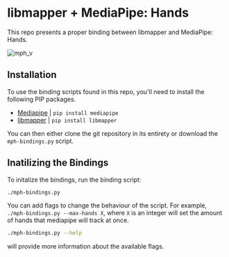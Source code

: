 # libmapper + MediaPipe: Hands

This repo presents a proper binding between libmapper and MediaPipe: Hands.

![mph_v](https://github.com/peacheym/mp-hands-libmapper/assets/15327742/e963c1a1-f4f2-438c-93fc-e29749e0eb43)


## Installation

To use the binding scripts found in this repo, you'll need to install the following PIP packages.

- [Mediapipe](https://pypi.org/project/mediapipe/) | `pip install mediapipe`
- [libmapper](https://pypi.org/project/libmapper/) | `pip install libmapper`

You can then either clone the git repository in its entirety or download the `mph-bindings.py` script.

## Inatilizing the Bindings

To initalize the bindings, run the binding script:

```bash
./mph-bindings.py
```

You can add flags to change the behaviour of the script. For example, `./mph-bindings.py --max-hands X`, where `X` is an integer will set the amount of hands that mediapipe will track at once.

```bash
./mph-bindings.py --help
```

will provide more information about the available flags.
